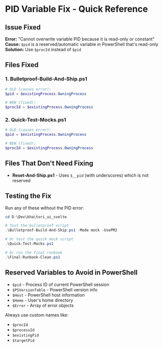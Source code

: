 # PID Variable Fix - Quick Reference

## Issue Fixed
**Error:** "Cannot overwrite variable PID because it is read-only or constant"
**Cause:** `$pid` is a reserved/automatic variable in PowerShell that's read-only
**Solution:** Use `$procId` instead of `$pid`

## Files Fixed

### 1. Bulletproof-Build-And-Ship.ps1
```powershell
# OLD (causes error):
$pid = $existingProcess.OwningProcess

# NEW (fixed):
$procId = $existingProcess.OwningProcess
```

### 2. Quick-Test-Mocks.ps1  
```powershell
# OLD (causes error):
$pid = $existingProcess.OwningProcess

# NEW (fixed):
$procId = $existingProcess.OwningProcess
```

## Files That Don't Need Fixing
- **Reset-And-Ship.ps1** - Uses `$__pid` (with underscores) which is not reserved

## Testing the Fix

Run any of these without the PID error:
```powershell
cd D:\Dev\kha\tori_ui_svelte

# Test the bulletproof script
.\Bulletproof-Build-And-Ship.ps1 -Mode mock -UsePM2

# Or test the quick mock script
.\Quick-Test-Mocks.ps1

# Or run the final runbook
.\Final-Runbook-Clean.ps1
```

## Reserved Variables to Avoid in PowerShell
- `$pid` - Process ID of current PowerShell session
- `$PSVersionTable` - PowerShell version info  
- `$Host` - PowerShell host information
- `$Home` - User's home directory
- `$Error` - Array of error objects

Always use custom names like:
- `$procId`
- `$processId`
- `$existingPid`
- `$targetPid`

